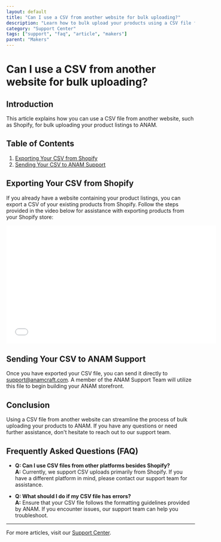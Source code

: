 ```yaml
---
layout: default
title: "Can I use a CSV from another website for bulk uploading?"
description: "Learn how to bulk upload your products using a CSV file from another website."
category: "Support Center"
tags: ["support", "faq", "article", "makers"]
parent: "Makers"
---
```


# Can I use a CSV from another website for bulk uploading?

## Introduction

This article explains how you can use a CSV file from another website, such as Shopify, for bulk uploading your product listings to ANAM.

## Table of Contents
1. [Exporting Your CSV from Shopify](#exporting-your-csv-from-shopify)
2. [Sending Your CSV to ANAM Support](#sending-your-csv-to-anam-support)

## Exporting Your CSV from Shopify

If you already have a website containing your product listings, you can export a CSV of your existing products from Shopify. Follow the steps provided in the video below for assistance with exporting products from your Shopify store:

<p><iframe src="//www.youtube-nocookie.com/embed/D27HuM9zdO8" width="560" height="315" frameborder="0" allowfullscreen=""></iframe></p>

## Sending Your CSV to ANAM Support

Once you have exported your CSV file, you can send it directly to [support@anamcraft.com](mailto:support@anamcraft.com). A member of the ANAM Support Team will utilize this file to begin building your ANAM storefront.

## Conclusion

Using a CSV file from another website can streamline the process of bulk uploading your products to ANAM. If you have any questions or need further assistance, don't hesitate to reach out to our support team.

## Frequently Asked Questions (FAQ)

- **Q: Can I use CSV files from other platforms besides Shopify?**  
  **A:** Currently, we support CSV uploads primarily from Shopify. If you have a different platform in mind, please contact our support team for assistance.

- **Q: What should I do if my CSV file has errors?**  
  **A:** Ensure that your CSV file follows the formatting guidelines provided by ANAM. If you encounter issues, our support team can help you troubleshoot.

---

For more articles, visit our [Support Center](https://support.anamcraft.com).